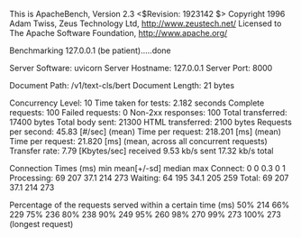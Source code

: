 This is ApacheBench, Version 2.3 <$Revision: 1923142 $>
Copyright 1996 Adam Twiss, Zeus Technology Ltd, http://www.zeustech.net/
Licensed to The Apache Software Foundation, http://www.apache.org/

Benchmarking 127.0.0.1 (be patient).....done


Server Software:        uvicorn
Server Hostname:        127.0.0.1
Server Port:            8000

Document Path:          /v1/text-cls/bert
Document Length:        21 bytes

Concurrency Level:      10
Time taken for tests:   2.182 seconds
Complete requests:      100
Failed requests:        0
Non-2xx responses:      100
Total transferred:      17400 bytes
Total body sent:        21300
HTML transferred:       2100 bytes
Requests per second:    45.83 [#/sec] (mean)
Time per request:       218.201 [ms] (mean)
Time per request:       21.820 [ms] (mean, across all concurrent requests)
Transfer rate:          7.79 [Kbytes/sec] received
                        9.53 kb/s sent
                        17.32 kb/s total

Connection Times (ms)
              min  mean[+/-sd] median   max
Connect:        0    0   0.3      0       1
Processing:    69  207  37.1    214     273
Waiting:       64  195  34.1    205     259
Total:         69  207  37.1    214     273

Percentage of the requests served within a certain time (ms)
  50%    214
  66%    229
  75%    236
  80%    238
  90%    249
  95%    260
  98%    270
  99%    273
 100%    273 (longest request)



